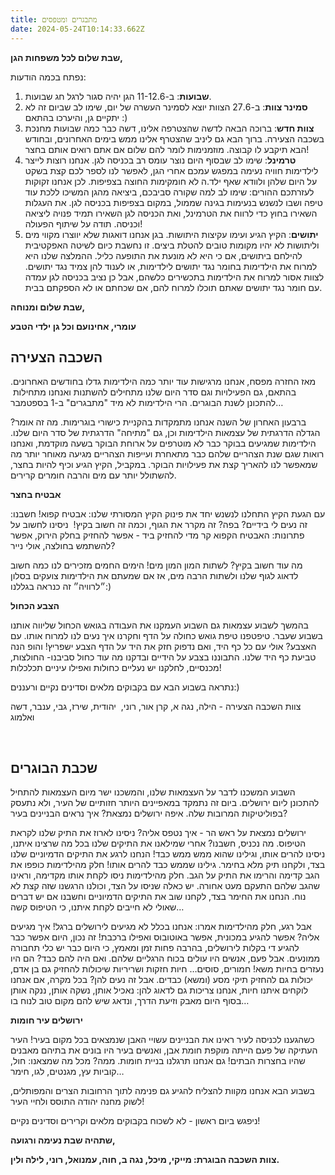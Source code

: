 ```yaml
---
title: מתבגרים ומטפסים
date: 2024-05-24T10:14:33.662Z
---
```

**שבת שלום לכל משפחות הגן,**

נפתח בכמה הודעות:

1. **שבועות**: ב-11-12.6 הגן יהיה סגור לרגל חג שבועות.
2. **סמינר צוות**: ב-27.6 הצוות יוצא לסמינר העשרה של יום, שימו לב שביום זה לא יתקיים גן, והיערכו בהתאם :)
3. **צוות חדש**: ברוכה הבאה לדשה שהצטרפה אלינו, דשה כבר כמה שבועות מחנכת בשכבה הצעירה. ברוך הבא גם ליניב שהצטרף אלינו ממש בימים האחרונים, ובחודש הבא תיקבע לו קבוצה. מוזמנימות לומר להם שלום אם אתם רואים אותם בחצר!
4. **טרמינל**: שימו לב שבסוף היום נוצר עומס רב בכניסה לגן. אנחנו רוצות לייצר לילדימות חוויה נעימה במפגש עמכם אחרי הגן, לאפשר לנו לספר לכם קצת בשקט על היום שלהן ולוודא שאף ילד.ה לא חומקימות החוצה בצפיפות. לכן אנחנו זקוקות לעזרתכם ההורים: שימו לב למה שקורה סביבכם, ביציאה מהגן המשיכו ללכת עוד טיפה ושבו לנשנש בנעימות בגינה שממול, במקום בצפיפות בכניסה לגן. את העגלות השאירו בחוץ כדי לרווח את הטרמינל, ואת הכניסה לגן השאירו תמיד פנויה ליציאה וכניסה. תודה על שיתוף הפעולה!
5. **יתושים**: הקיץ הגיע ועימו עקיצות היתושות. בגן אנחנו דואגות שלא יווצרו מקווי מים וליתושות לא יהיו מקומות טובים להטלת ביצים. זו נחשבת כיום לשיטה האפקטיבית להילחם ביתושים, אם כי היא לא מונעת את התופעה כליל. ההמלצה שלנו היא למרוח את הילדימות בחומר נגד יתושים לילדימות, או לענוד להן צמיד נגד יתושים. לצוות אסור למרוח את הילדימות בתכשירים כלשהם, אבל כן נציב בכניסה לגן עמדה עם חומר נגד יתושים שאתם תוכלו למרוח להם, אם שכחתם או לא הספקתם בבית.

**שבת שלום ומנוחה,**

**עומרי, אחינועם וכל גן ילדי הטבע**

## השכבה הצעירה

מאז החזרה מפסח, אנחנו מרגישות עוד יותר כמה הילדימות גדלו בחודשים האחרונים. בהתאם, גם הפעילויות וגם סדר היום שלנו מתחילים להשתנות ואנחנו מתחילות  להתכונן לשנת הבוגרים. הרי הילדימות לא מיד "מתבגרים" ב-1 בספטמבר…

ברבעון האחרון של השנה אנחנו מתמקדות בהקניית כישורי בוגרימות. מה זה אומר? הגדלה הדרגתית של עצמאות הילדימות וכן, גם "מתיחה" הדרגתית של סדר היום שלנו. הילדימות שמגיעים בבוקר כבר לא מוטרפים על ארוחת הבוקר בשעה מוקדמת, ואנחנו רואות שגם שנת הצהריים שלהם כבר מתאחרת ועייפות הצהריים מגיעה מאוחר יותר מה שמאפשר לנו להאריך קצת את פעילויות הבוקר. במקביל, הקיץ הגיע וכיף להיות בחצר, להשתולל יותר עם מים והרבה חומרים קרירים.

**אבטיח בחצר**

עם הגעת הקיץ התחלנו לנשנש יחד את פינוק הקיץ המסורתי שלנו: אבטיח קפוא! חשבנו: זה נעים לי בידיים? בפה? זה מקרר את הגוף, וכמה זה חשוב בקיץ!  ניסינו לחשוב על פתרונות: האבטיח הקפוא קר מדי להחזיק ביד - אפשר להחזיק בחלק הירוק, אפשר להשתמש בחולצה, אולי נייר?

מה עוד חשוב בקיץ? לשתות המון המון מים! הימים החמים מזכירים לנו כמה חשוב לדאוג לגוף שלנו ולשתות הרבה מים, אז אם שמעתם את הילדימות צועקים בסלון ״לרוויה״ זה כנראה בגללנו:)

**הצבע הכחול**

בהמשך לשבוע עצמאות גם השבוע העמקנו את העבודה בגואש הכחול שליווה אותנו בשבוע שעבר. טיפטפנו טיפת גואש כחולה על הדף וחקרנו איך נעים לנו למרוח אותו. עם האצבע? אולי עם כל כף היד, ואם נדפוק חזק את היד על הדף הצבע ישפריץ! והופ הנה טביעת כף היד שלנו. התבוננו בצבע על הידיים ובדקנו מה עוד כחול סביבנו- החולצות, מכנסיים, לחלקנו יש נעליים כחולות ואפילו עיניים תכלכלות!

נתראה בשבוע הבא עם בקבוקים מלאים וסדינים נקיים ורעננים:)

צוות השכבה הצעירה - הילה, נגה א, קרן אור, רוני,  יהודית, שירז, גבי, ענבר, דשה ואלמוג

 

## שכבת הבוגרים

השבוע המשכנו לדבר על העצמאות שלנו, והמשכנו ישר מיום העצמאות להתחיל להתכונן ליום ירושלים. ביום זה נתמקד במאפיינים היותר חזותיים של העיר, ולא נתעסק בפוליטיקות המרובות שלה. איפה ירושלים נמצאת? איך נראים הבניינים בעיר?

ירושלים נמצאת על ראש הר - איך נטפס אליה? ניסינו לארוז את התיק שלנו לקראת הטיפוס. מה נכניס, חשבנו? אחרי שמילאנו את התיקים שלנו בכל מה שרצינו איתנו, ניסינו להרים אותו, וגילינו שהוא ממש ממש כבד! הנחנו לרגע את התיקים הדמיוניים שלנו בצד, ולקחנו תיק מלא בחימר. גילינו שממש כבד להרים אותו! חלק מהילדימות כופפו את הגב קדימה והרימו את התיק על הגב. חלק מהילדימות ניסו לקחת אותו מקדימה, וראינו שהגב שלהם התעקם מעט אחורה. יש כאלה שניסו על הצד, וכולנו הרגשנו שזה קצת לא נוח. הנחנו את החימר בצד, לקחנו שוב את התיקים הדמיוניים וחשבנו אם יש דברים שאולי לא חייבים לקחת איתנו, כי הטיפוס קשה…

אבל רגע, חלק מהילדימות אמרו: אנחנו בכלל לא מגיעים לירושלים ברגל! איך מגיעים אליה? אפשר להגיע במכונית, אפשר באוטובוס ואפילו ברכבת! זה נכון, היום אפשר כבר להגיע די בקלות לירושלים, בהרבה פחות זמן ומאמץ, כי היום כבר יש כלי תחבורה ממונעים. אבל פעם, אנשים היו עולים בכוח הרגליים שלהם. ואם היה להם כבד? הם היו נעזרים בחיות משא! חמורים, סוסים… חיות חזקות ושריריות שיכולות להחזיק גם בן אדם, יכולות גם להחזיק תיקי מסע (ומשא) כבדים. אבל זה נעים להן? בכל מקרה, אם אנחנו לוקחים איתנו חיות, אנחנו צריכות גם לדאוג להן: נאכיל אותן, נשקה אותן, ננקה אותן בסוף היום מאבק וזיעת הדרך, ונדאג שיש להם מקום טוב לנוח בו…

**ירושלים עיר חומות**

כשהגענו לכניסה לעיר ראינו את הבניינים עשויי האבן שנמצאים בכל מקום בעיר! העיר העתיקה של פעם הייתה מוקפת חומת אבן, ואנשים בעיר היו בונים את בתיהם מאבנים שהיו בחצרות הבתים! גם אנחנו תרגלנו בניית חומות. ממה? מכל מה שמצאנו: חול, קוביות עץ, מגנטים, לגו, חימר…

בשבוע הבא אנחנו מקוות להצליח להגיע גם פנימה לתוך הרחובות הצרים והמפותלים, לשוק מחנה יהודה התוסס ולחיי העיר!

ניפגש ביום ראשון - לא לשכוח בקבוקים מלאים וקרירים וסדינים נקיים!

**שתהיה שבת נעימה ורגועה,**

**צוות השכבה הבוגרת: מייקי, מיכל, נגה ב, חוה, עמנואל, רוני, לילה ולין.**
